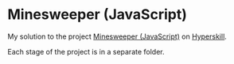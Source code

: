 # Minesweeper (JavaScript)

My solution to the project [Minesweeper (JavaScript)](https://hyperskill.org/projects/108?track=5) on [Hyperskill](https://hyperskill.org).

Each stage of the project is in a separate folder.
